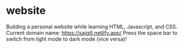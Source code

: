 # website

Building a personal website while learning HTML, Javascript, and CSS. 
Current domain name: https://sajgill.netlify.app/
Press the space bar to switch from light mode to dark mode (vice versa)!
